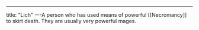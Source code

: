 ---
title: "Lich"
---A person who has used means of powerful [[Necromancy]] to skirt death. They are usually very powerful mages.